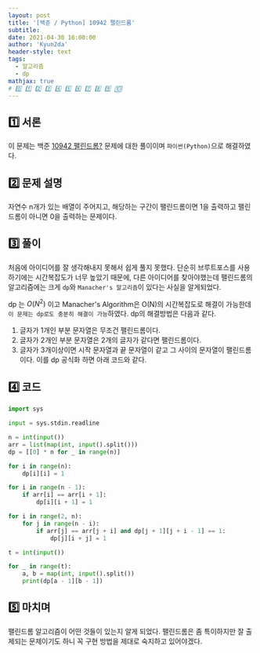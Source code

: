 ```yaml
---
layout: post
title: '[백준 / Python] 10942 팰린드롬'
subtitle:
date: 2021-04-30 16:00:00
author: 'Kyun2da'
header-style: text
tags:
  - 알고리즘
  - dp
mathjax: true
# 0️⃣ 1️⃣ 2️⃣ 3️⃣ 4️⃣ 5️⃣ 6️⃣ 7️⃣ 8️⃣ 9️⃣ 🔟
---
```


## 1️⃣ 서론

이 문제는 백준 [10942 팰린드롬?](https://www.acmicpc.net/problem/10942) 문제에 대한 풀이이며 `파이썬(Python)`으로 해결하였다.

## 2️⃣ 문제 설명

자연수 n개가 있는 배열이 주어지고, 해당하는 구간이 팰린드롬이면 1을 출력하고 팰린드롬이 아니면 0을 출력하는 문제이다.

## 3️⃣ 풀이

처음에 아이디어를 잘 생각해내지 못해서 쉽게 풀지 못했다. 단순히 브루트포스를 사용하기에는 시간복잡도가 너무 높았기 때문에, 다른 아이디어를 찾아야했는데 팰린드롬의 알고리즘에는 크게 `dp`와 `Manacher's 알고리즘`이 있다는 사실을 알게되었다.

dp 는 $O({N^2})$ 이고 Manacher's Algorithm은 O(N)의 시간복잡도로 해결이 가능한데 `이 문제는 dp로도 충분히 해결이 가능`하였다. dp의 해결방법은 다음과 같다.

1. 글자가 1개인 부분 문자열은 무조건 팰린드롬이다.
2. 글자가 2개인 부분 문자열은 2개의 글자가 같다면 팰린드롬이다.
3. 글자가 3개이상이면 시작 문자열과 끝 문자열이 같고 그 사이의 문자열이 팰린드롬이다. 이를 dp 공식화 하면 아래 코드와 같다.

## 4️⃣ 코드

```python
import sys

input = sys.stdin.readline

n = int(input())
arr = list(map(int, input().split()))
dp = [[0] * n for _ in range(n)]

for i in range(n):
    dp[i][i] = 1

for i in range(n - 1):
    if arr[i] == arr[i + 1]:
        dp[i][i + 1] = 1

for i in range(2, n):
    for j in range(n - i):
        if arr[j] == arr[j + i] and dp[j + 1][j + i - 1] == 1:
            dp[j][i + j] = 1

t = int(input())

for _ in range(t):
    a, b = map(int, input().split())
    print(dp[a - 1][b - 1])
```

## 5️⃣ 마치며

팰린드롬 알고리즘이 어떤 것들이 있는지 알게 되었다. 팰린드롬은 좀 특이하지만 잘 출제되는 문제이기도 하니 꼭 구현 방법을 제대로 숙지하고 있어야겠다.
